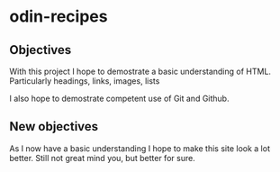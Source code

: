 # odin-recipes
## Objectives
With this project I hope to demostrate a basic understanding of HTML. Particularly headings, links, images, lists

I also hope to demostrate competent use of Git and Github.

## New objectives
As I now have a basic understanding I hope to make this site look a lot better. Still not great mind you,
but better for sure.